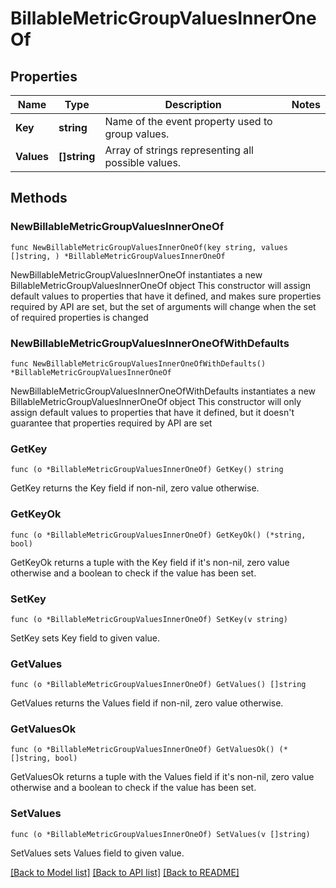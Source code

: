 # BillableMetricGroupValuesInnerOneOf

## Properties

Name | Type | Description | Notes
------------ | ------------- | ------------- | -------------
**Key** | **string** | Name of the event property used to group values. | 
**Values** | **[]string** | Array of strings representing all possible values. | 

## Methods

### NewBillableMetricGroupValuesInnerOneOf

`func NewBillableMetricGroupValuesInnerOneOf(key string, values []string, ) *BillableMetricGroupValuesInnerOneOf`

NewBillableMetricGroupValuesInnerOneOf instantiates a new BillableMetricGroupValuesInnerOneOf object
This constructor will assign default values to properties that have it defined,
and makes sure properties required by API are set, but the set of arguments
will change when the set of required properties is changed

### NewBillableMetricGroupValuesInnerOneOfWithDefaults

`func NewBillableMetricGroupValuesInnerOneOfWithDefaults() *BillableMetricGroupValuesInnerOneOf`

NewBillableMetricGroupValuesInnerOneOfWithDefaults instantiates a new BillableMetricGroupValuesInnerOneOf object
This constructor will only assign default values to properties that have it defined,
but it doesn't guarantee that properties required by API are set

### GetKey

`func (o *BillableMetricGroupValuesInnerOneOf) GetKey() string`

GetKey returns the Key field if non-nil, zero value otherwise.

### GetKeyOk

`func (o *BillableMetricGroupValuesInnerOneOf) GetKeyOk() (*string, bool)`

GetKeyOk returns a tuple with the Key field if it's non-nil, zero value otherwise
and a boolean to check if the value has been set.

### SetKey

`func (o *BillableMetricGroupValuesInnerOneOf) SetKey(v string)`

SetKey sets Key field to given value.


### GetValues

`func (o *BillableMetricGroupValuesInnerOneOf) GetValues() []string`

GetValues returns the Values field if non-nil, zero value otherwise.

### GetValuesOk

`func (o *BillableMetricGroupValuesInnerOneOf) GetValuesOk() (*[]string, bool)`

GetValuesOk returns a tuple with the Values field if it's non-nil, zero value otherwise
and a boolean to check if the value has been set.

### SetValues

`func (o *BillableMetricGroupValuesInnerOneOf) SetValues(v []string)`

SetValues sets Values field to given value.



[[Back to Model list]](../README.md#documentation-for-models) [[Back to API list]](../README.md#documentation-for-api-endpoints) [[Back to README]](../README.md)


